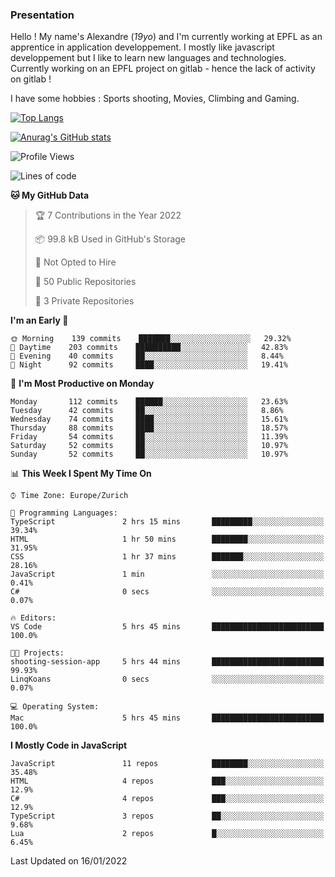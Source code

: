 ### Presentation

Hello ! My name's Alexandre (_19yo_) and I'm currently working at EPFL as an apprentice in application developpement. I mostly like javascript developpement but I like to learn new languages and technologies. Currently working on an EPFL project on gitlab - hence the lack of activity on gitlab !

I have some hobbies : Sports shooting, Movies, Climbing and Gaming.

[![Top Langs](https://github-readme-stats.vercel.app/api/top-langs/?username=jaavlex&layout=compact&langs_count=8&theme=react)](https://github.com/anuraghazra/github-readme-stats)

[![Anurag's GitHub stats](https://github-readme-stats.vercel.app/api?username=jaavlex&theme=react&show_icons=true&count_private=true)](https://github.com/anuraghazra/github-readme-stats)

<!--START_SECTION:waka-->
![Profile Views](http://img.shields.io/badge/Profile%20Views-0-blue)

![Lines of code](https://img.shields.io/badge/From%20Hello%20World%20I%27ve%20Written-183%20Thousand%20lines%20of%20code-blue)

**🐱 My GitHub Data** 

> 🏆 7 Contributions in the Year 2022
 > 
> 📦 99.8 kB Used in GitHub's Storage 
 > 
> 🚫 Not Opted to Hire
 > 
> 📜 50 Public Repositories 
 > 
> 🔑 3 Private Repositories  
 > 
**I'm an Early 🐤** 

```text
🌞 Morning    139 commits    ███████░░░░░░░░░░░░░░░░░░   29.32% 
🌆 Daytime    203 commits    ██████████░░░░░░░░░░░░░░░   42.83% 
🌃 Evening    40 commits     ██░░░░░░░░░░░░░░░░░░░░░░░   8.44% 
🌙 Night      92 commits     ████░░░░░░░░░░░░░░░░░░░░░   19.41%

```
📅 **I'm Most Productive on Monday** 

```text
Monday       112 commits    ██████░░░░░░░░░░░░░░░░░░░   23.63% 
Tuesday      42 commits     ██░░░░░░░░░░░░░░░░░░░░░░░   8.86% 
Wednesday    74 commits     ████░░░░░░░░░░░░░░░░░░░░░   15.61% 
Thursday     88 commits     ████░░░░░░░░░░░░░░░░░░░░░   18.57% 
Friday       54 commits     ██░░░░░░░░░░░░░░░░░░░░░░░   11.39% 
Saturday     52 commits     ██░░░░░░░░░░░░░░░░░░░░░░░   10.97% 
Sunday       52 commits     ██░░░░░░░░░░░░░░░░░░░░░░░   10.97%

```


📊 **This Week I Spent My Time On** 

```text
⌚︎ Time Zone: Europe/Zurich

💬 Programming Languages: 
TypeScript               2 hrs 15 mins       █████████░░░░░░░░░░░░░░░░   39.34% 
HTML                     1 hr 50 mins        ████████░░░░░░░░░░░░░░░░░   31.95% 
CSS                      1 hr 37 mins        ███████░░░░░░░░░░░░░░░░░░   28.16% 
JavaScript               1 min               ░░░░░░░░░░░░░░░░░░░░░░░░░   0.41% 
C#                       0 secs              ░░░░░░░░░░░░░░░░░░░░░░░░░   0.07%

🔥 Editors: 
VS Code                  5 hrs 45 mins       █████████████████████████   100.0%

🐱‍💻 Projects: 
shooting-session-app     5 hrs 44 mins       █████████████████████████   99.93% 
LinqKoans                0 secs              ░░░░░░░░░░░░░░░░░░░░░░░░░   0.07%

💻 Operating System: 
Mac                      5 hrs 45 mins       █████████████████████████   100.0%

```

**I Mostly Code in JavaScript** 

```text
JavaScript               11 repos            ████████░░░░░░░░░░░░░░░░░   35.48% 
HTML                     4 repos             ███░░░░░░░░░░░░░░░░░░░░░░   12.9% 
C#                       4 repos             ███░░░░░░░░░░░░░░░░░░░░░░   12.9% 
TypeScript               3 repos             ██░░░░░░░░░░░░░░░░░░░░░░░   9.68% 
Lua                      2 repos             █░░░░░░░░░░░░░░░░░░░░░░░░   6.45%

```



 Last Updated on 16/01/2022
<!--END_SECTION:waka-->
